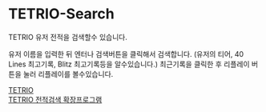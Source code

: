 # TETRIO-Search
TETRIO 유저 전적을 검색할수 있습니다.

유저 이름을 입력한 뒤 엔터나 검색버튼을 클릭해서 검색합니다. (유저의 티어, 40 Lines 최고기록, Blitz 최고기록등을 알수있습니다.)
최근기록을 클릭한 후 리플레이 버튼을 눌러 리플레이를 볼수있습니다.

[TETRIO](tetr.io)  
[TETRIO 전적검색 확장프로그램](https://chrome.google.com/webstore/detail/tetrio-search/dhikfeejdomhkbgghlhahhhokfndphnn?hl=ko)